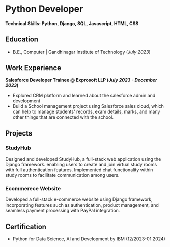 # Python Developer

#### Technical Skills: Python, Django, SQL, Javascript, HTML, CSS

## Education
- B.E., Computer | Gandhinagar Institute of Technology (_July 2023_)								       		

## Work Experience
**Salesforce Developer Trainee @ Exprosoft LLP (_July 2023 - December 2023_)**
- Explored CRM platform and learned about the salesforce admin and development
- Build a School management project  using Salesforce sales cloud, which can help to manage students' records, exam details, marks, and many other things that are connected with the school. 

## Projects
### StudyHub


Designed and developed StudyHub, a full-stack web application using the Django framework. enabling users to create and join virtual study rooms with full authentication features. Implemented chat functionality within study rooms to facilitate communication among users.



### Ecommerece Website

Developed a full-stack e-commerce website using Django framework, incorporating features such as authentication, product management, and seamless payment processing with PayPal integration.



## Certification
- Python for Data Science, AI and Development by IBM (12/2023-01.2024)

